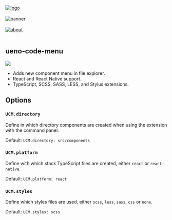 [![logo](https://user-images.githubusercontent.com/937328/50184775-edc3c880-030d-11e9-9ea5-749d677b7357.png)](https://ueno.co/?utm_source=github&utm_campaign=ueno-code-menu)
<br /><br />
![banner](https://user-images.githubusercontent.com/937328/50184764-e56b8d80-030d-11e9-88e1-ff92c94762ed.png)
<br /><br />
[![about](https://user-images.githubusercontent.com/937328/50184746-da186200-030d-11e9-8edb-3227e9300524.png)](https://ueno.co/contact/?utm_source=github&utm_campaign=ueno-code-menu)
<br /><br />

## ueno-code-menu

![](https://img.shields.io/vscode-marketplace/d/ueno.ueno-code-menu.svg)

- Adds new component menu in file explorer.
- React and React Native support.
- TypeScript, SCSS, SASS, LESS, and Stylus extensions.

## Options

### `UCM.directory`

Define in which directory components are created when using the extension with the command panel.

Default: `UCM.directory: src/components`

### `UCM.platform`

Define with which stack TypeScript files are created, either `react` or `react-native`.

Default: `UCM.platform: react`

### `UCM.styles`

Define which styles files are used, either `scss`, `less`, `sass`, `css` or `none`.

Default: `UCM.styles: scss`
